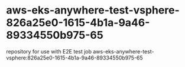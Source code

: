 # aws-eks-anywhere-test-vsphere-826a25e0-1615-4b1a-9a46-89334550b975-65
repository for use with E2E test job aws-eks-anywhere-test-vsphere:826a25e0-1615-4b1a-9a46-89334550b975-65
